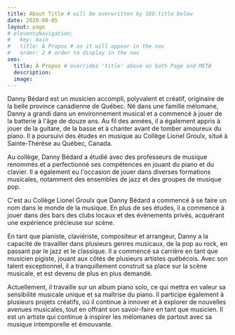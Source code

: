 ```yaml
---
title: About Title # will be overwritten by SEO.title below
date: 2020-08-05
layout: page
# eleventyNavigation:
#   key: main
#   title: À Propos # as it will appear in the nav
#   order: 2 # order to display in the nav
seo:
  title: À Propos # overrides 'title' above on both Page and META
  description:
  image:
---
```


<!-- {% wrap "bg-red-100 mt-4 border border-red-300 rounded-lg underline" %}

Text courtesy [Fillerama.io](http://fillerama.io/)

{% endwrap %} -->

  <p>Danny Bédard est un musicien accompli, polyvalent et créatif, originaire de la belle province canadienne de Québec. Né dans une famille mélomane, Danny a grandi dans un environnement musical et a commencé à jouer de la batterie à l'âge de douze ans. Au fil des années, il a également appris à jouer de la guitare, de la basse et à chanter avant de tomber amoureux du piano.  Il a poursuivi des études en musique au Collège Lionel Groulx, situé à Sainte-Thérèse au Québec, Canada.</p>

  <p>Au collège, Danny Bédard a étudié avec des professeurs de musique renommés et a perfectionné ses compétences en jouant du piano et du clavier. Il a également eu l'occasion de jouer dans diverses formations musicales, notamment des ensembles de jazz et des groupes de musique pop.</p>

  <p>C'est au Collège Lionel Groulx que Danny Bédard a commencé à se faire un nom dans le monde de la musique. En plus de ses études, il a commencé à jouer dans des bars des clubs locaux et des évènements privés, acquérant une expérience précieuse sur scène.</p>

  <p>En tant que pianiste, claviériste, compositeur et arrangeur, Danny a la capacité de travailler dans plusieurs genres musicaux, de la pop au rock, en passant par le jazz et le classique. Il a commencé sa carrière en tant que musicien pigiste, jouant aux côtés de plusieurs artistes québécois. Avec son talent exceptionnel, il a tranquillement construit sa place sur la scène musicale, et est devenu de plus en plus demandé.</p>

  <p>Actuellement, il travaille sur un album piano solo, ce qui mettra en valeur sa sensibilité musicale unique et sa maîtrise du piano. Il participe également à plusieurs projets créatifs, où il continue à innover et à explorer de nouvelles avenues musicales, tout en offrant son savoir-faire en tant que musicien. Il est un artiste qui continue à inspirer les mélomanes de partout avec sa musique intemporelle et émouvante.</p>
